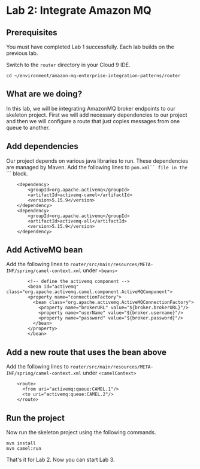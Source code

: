 # Lab 2: Integrate Amazon MQ 

## Prerequisites

You must have completed Lab 1 successfully. Each lab builds on the previous lab. 

Switch to the `router` directory in your Cloud 9 IDE.

```
cd ~/environment/amazon-mq-enterprise-integration-patterns/router
```

## What are we doing?

In this lab, we will be integrating AmazonMQ broker endpoints to our skeleton project. First we will add necessary dependencies to our project and then we will configure a route that just copies messages from one queue to another.

## Add dependencies

Our project depends on various java libraries to run. These dependencies are managed by Maven. Add the following lines to ```pom.xml`` file in the ```<dependencies>``` block.

```
    <dependency>
        <groupId>org.apache.activemq</groupId>
        <artifactId>activemq-camel</artifactId>
        <version>5.15.9</version>
    </dependency>
    <dependency>
        <groupId>org.apache.activemq</groupId>
        <artifactId>activemq-all</artifactId>
        <version>5.15.9</version>
    </dependency> 
```

## Add ActiveMQ bean

Add the following lines to ```router/src/main/resources/META-INF/spring/camel-context.xml``` under ```<beans>``` 

```
        <!-- define the activemq component -->
        <bean id="activemq" class="org.apache.activemq.camel.component.ActiveMQComponent">
        <property name="connectionFactory">
          <bean class="org.apache.activemq.ActiveMQConnectionFactory">
            <property name="brokerURL" value="${broker.brokerURL}"/>
            <property name="userName" value="${broker.username}"/>
            <property name="password" value="${broker.password}"/>
          </bean>
        </property>
        </bean>
```

## Add a new route that uses the bean above

Add the following lines to ```router/src/main/resources/META-INF/spring/camel-context.xml``` under ```<camelContext>``` 

```
    <route>
      <from uri="activemq:queue:CAMEL.1"/>
      <to uri="activemq:queue:CAMEL.2"/>
    </route>
```

## Run the project 

Now run the skeleton project using the following commands. 

```
mvn install
mvn camel:run
```

That's it for Lab 2. Now you can start Lab 3.
